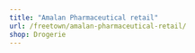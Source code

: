 ```yaml
---
title: "Amalan Pharmaceutical retail"
url: /freetown/amalan-pharmaceutical-retail/
shop: Drogerie
---
```

